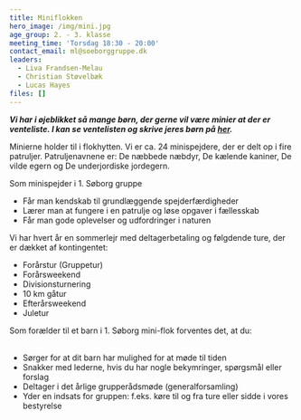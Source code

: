 ```yaml
---
title: Miniflokken
hero_image: /img/mini.jpg
age_group: 2. - 3. klasse
meeting_time: 'Torsdag 18:30 - 20:00'
contact_email: ml@soeborggruppe.dk
leaders:
  - Liva Frandsen-Melau
  - Christian Støvelbæk
  - Lucas Hayes
files: []
---
```

**_Vi har i øjeblikket så mange børn, der gerne vil være minier at der er venteliste. I kan se ventelisten og skrive jeres børn på&nbsp;[her](/venteliste)._**

Minierne holder til i flokhytten. Vi er ca. 24 minispejdere, der&nbsp;er delt op i fire patruljer. Patruljenavnene er: De næbbede næbdyr, De kælende kaniner, De vilde egern og De underjordiske jordegern.&nbsp;

Som minispejder i 1. Søborg gruppe &nbsp;

<ul><li>Får man kendskab til grundlæggende spejderfærdigheder&nbsp;</li><li>Lærer man at fungere i en patrulje og løse opgaver i fællesskab&nbsp;</li><li>Får man gode oplevelser og udfordringer i naturen</li></ul>

Vi har hvert år en sommerlejr med deltagerbetaling og følgdende ture, der er dækket af kontingentet:&nbsp;

<div><ul><li>Forårstur (Gruppetur)</li><li>Forårsweekend</li><li>Divisionsturnering</li><li>10 km gåtur</li><li>Efterårsweekend</li><li>Juletur</li></ul><div data-canvas-width="326.8900943932236">Som forælder til et barn i 1. Søborg mini-flok forventes det, at du:</div><div data-canvas-width="326.8900943932236">&nbsp;</div><div data-canvas-width="326.8900943932236"><ul><li>Sørger for at dit barn har mulighed for at møde til&nbsp;tiden</li><li>Snakker med lederne, hvis du har nogle bekymringer, spørgsmål eller forslag</li><li>Deltager i det årlige grupperådsmøde (generalforsamling)</li><li>Yder en indsats for gruppen: f.eks.&nbsp;køre til og fra ture eller sidde i vores bestyrelse</li></ul></div></div>
